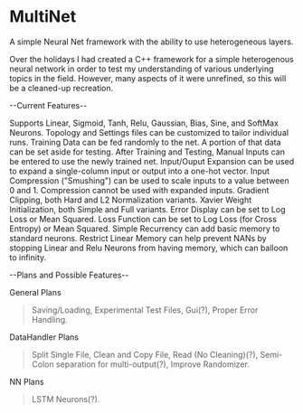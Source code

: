 # MultiNet
A simple Neural Net framework with the ability to use heterogeneous layers. 

Over the holidays I had created a C++ framework for a simple 
heterogenous neural network in order to test my understanding of various underlying topics
in the field. However, many aspects of it were unrefined, so this will be a cleaned-up recreation.  

--Current Features--

Supports Linear, Sigmoid, Tanh, Relu, Gaussian, Bias, Sine, and SoftMax Neurons. 
Topology and Settings files can be customized to tailor individual runs. 
Training Data can be fed randomly to the net. A portion of that data can be set aside for testing. 
After Training and Testing, Manual Inputs can be entered to use the newly trained net. 
Input/Ouput Expansion can be used to expand a single-column input or output into a one-hot vector. 
Input Compression ("Smushing") can be used to scale inputs to a value between 0 and 1. Compression cannot be used with expanded inputs. 
Gradient Clipping, both Hard and L2 Normalization variants. 
Xavier Weight Initialization, both Simple and Full variants. 
Error Display can be set to Log Loss or Mean Squared. 
Loss Function can be set to Log Loss (for Cross Entropy) or Mean Squared. 
Simple Recurrency can add basic memory to standard neurons. 
Restrict Linear Memory can help prevent NANs by stopping Linear and Relu Neurons from having memory, which can balloon to infinity. 

--Plans and Possible Features--

General Plans
>Saving/Loading, 
>Experimental Test Files, 
>Gui(?), 
>Proper Error Handling.

DataHandler Plans
>Split Single File, 
>Clean and Copy File, Read (No Cleaning)(?), 
>Semi-Colon separation for multi-output(?), 
>Improve Randomizer.

NN Plans
>LSTM Neurons(?).

